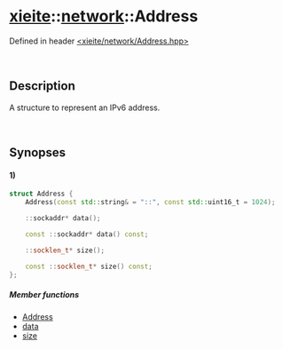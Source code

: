 # [xieite](../xieite.md)\:\:[network](../network.md)\:\:Address
Defined in header [<xieite/network/Address.hpp>](../../include/xieite/network/Address.hpp)

&nbsp;

## Description
A structure to represent an IPv6 address.

&nbsp;

## Synopses
#### 1)
```cpp
struct Address {
    Address(const std::string& = "::", const std::uint16_t = 1024);

    ::sockaddr* data();

    const ::sockaddr* data() const;

    ::socklen_t* size();

    const ::socklen_t* size() const;
};
```
##### Member functions
- [Address](./Address/constructor.md)
- [data](./Address/data.md)
- [size](./Address/size.md)

